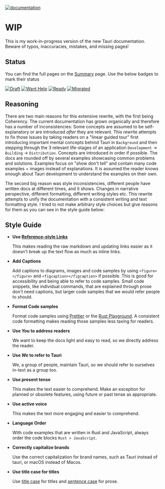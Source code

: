 [![documentation](https://img.shields.io/badge/documentation-github.io-purple.svg)](https://jonaskruckenberg.github.io/tauri-docs-wip)

# WIP

This is my work-in-progress version of the new Tauri documentation.
Beware of typos, inaccuracies, mistakes, and missing pages!

## Status

You can find the full pages on the [Summary](src/SUMMARY.md) page. Use
the below badges to mark their status

[![Draft](https://img.shields.io/badge/Draft-ffa700.svg)]()
[![Want Help](https://img.shields.io/badge/Want%20Help-d62d20.svg)]()
[![Ready](https://img.shields.io/badge/Ready-008744.svg)]()
[![Migrated](https://img.shields.io/badge/Migrated-0057e7.svg)]()

## Reasoning

There are two main reasons for this extensive rewrite, with the first
being Coherency. The current documentation has grown organically and
therefore has a number of inconsistencies: Some concepts are assumed
to be self-explanatory or are introduced _after_ they are relevant.
This rewrite attempts to fix those issues by taking readers on a
"linear guided tour" first introducing important mental concepts
behind Tauri in `Background` and then stepping through the 3 relevant
life-stages of an application `Development` -> `Building` ->
`Distribution`. Concepts are introduced in order if possible. The docs
are rounded off by several examples showcasing common problems and
solutions. Examples focus on "show don't tell" and contain many code
examples + images instead of explanations. It is assumed the reader
knows enough about Tauri development to understand the examples on
their own.

The second big reason was style inconsistencies, different people have
written docs at different times, and it shows. Changes in narrative
perspective, different formatting, different writing styles etc. This
rewrite attempts to unify the documentation with a consistent writing
and text formatting style. I tried to not make arbitrary style choices
but give reasons for them as you can see in the style guide below:

## Style Guide

- **Use [Reference-style Links]**

  This makes reading the raw markdown and updating links easier as it
  doesn't break up the text flow as much as inline links.

- **Add Captions**

  Add captions to diagrams, images and code samples by using
  `<figure></figure>` and `<figcaption></figcaption>` if possible.
  This is good for accessibility and being able to refer to code
  samples. Small code snippets, like individual commands, that are
  explained through prose don't need captions, but larger code samples
  that we would refer people to should.

- **Format Code samples**

  Format code samples using [Prettier] or the [Rust Playground]. A
  consistent code formatting makes reading those samples less taxing
  for readers.

- **Use _You_ to address readers**

  We want to keep the docs light and easy to read, so we directly
  address the reader.

- **Use _We_ to refer to Tauri**

  We, a group of people, maintain Tauri, so we should refer to
  ourselves in-text as a group too.

- **Use present tense**

  This makes the text easier to comprehend. Make an exception for
  planned or obsolete features, using future or past tense as
  appropriate.

- **Use active voice**

  This makes the text more engaging and easier to comprehend.

- **Language Order**

  With code examples that are written in Rust and JavaScript, always
  order the code blocks `Rust > JavaScript`.

- **Correctly capitalize brands**

  Use the correct capitalization for brand names, such as Tauri
  instead of tauri, or macOS instead of Macos.

- **Use title case for titles**

  Use [title case] for titles and [sentence case] for prose.

[reference-style links]:
  https://www.markdownguide.org/basic-syntax/#reference-style-links
[prettier]: https://prettier.io/playground
[rust playground]: https://play.rust-lang.org/
[title case]: https://en.wikipedia.org/wiki/Title_case
[sentence case]:
  https://en.wikipedia.org/wiki/Letter_case#Sentence_case

